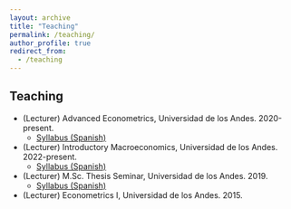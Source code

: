 ```yaml
---
layout: archive
title: "Teaching"
permalink: /teaching/
author_profile: true
redirect_from:
  - /teaching
---
```


## Teaching

* (Lecturer) Advanced Econometrics, Universidad de los Andes. 2020-present.
  * [Syllabus (Spanish)](/files/syllabus_Ec_Avanzada_20231.pdf)
* (Lecturer) Introductory Macroeconomics, Universidad de los Andes. 2022-present.
  * [Syllabus (Spanish)](/files/syllabus_Intro_Macro_20231.pdf)
* (Lecturer) M.Sc. Thesis Seminar, Universidad de los Andes. 2019.
  * [Syllabus (Spanish)](/files/syllabus_Seminario_Tesis_PEG-2022-1.pdf)
* (Lecturer) Econometrics I, Universidad de los Andes. 2015.




